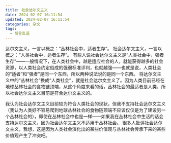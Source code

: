 ```yaml
---
title: 社会达尔文主义
date: 2024-02-07 16:11:54
updated: 2024-02-07 16:11:54
categories: 杂文
tags:
  - 胡言乱语
---
```


达尔文主义，一言以概之：“丛林社会中，适者生存”。
社会达尔文主义，一言以概之：“人类社会中，适者生存”。
有些人说社会达尔文主义是“人类社会中，强者生存”——一般情况下，在人类社会中，越是适应社会的人，就能获得越多的社会资源，以人类社会约定俗成的强弱标准评判，也就越强——也就是说，人类社会的“适者”和“强者”是同一个东西，所以两种说法说的是同一个东西。
将达尔文主义中的“丛林社会”换成“人类社会”，就是社会达尔文主义了。因为人类目前已经在地球丛林社会的食物链顶端，从这个角度来看的话，丛林社会的最适者是人类，所以社会达尔文主义目前是符合达尔文主义的。

我认为社会达尔文主义目前较为符合人类社会的现状，但我不支持社会达尔文主义（我认为人类好不容易爬到地球丛林社会的食物链顶端不应该仅仅是为了建设另一个丛林社会的），即使在丛林社会中也是一样——如果我在丛林社会中生活的话会支持达尔文主义，因为社会达尔文主义不适用于丛林社会。
很多人批评社会达尔文主义，我想，这是因为人类社会演化出的某些价值观与丛林社会传承下来的某些价值观产生了冲突吧。
